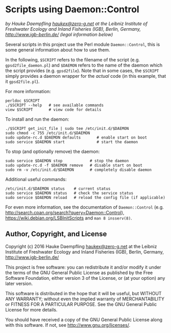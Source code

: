 
Scripts using Daemon::Control
=============================

*by Hauke Daempfling <haukex@zero-g.net>
at the Leibniz Institute of Freshwater Ecology and Inland Fisheries (IGB),
Berlin, Germany, <http://www.igb-berlin.de/>
(legal information below)*

Several scripts in this project use the Perl module `Daemon::Control`, this
is some general information about how to use them.

In the following, `$SCRIPT` refers to the filename of the script (e.g.
`gpsd2file_daemon.pl`) and `$DAEMON` refers to the name of the daemon
which the script provides (e.g. `gpsd2file`). Note that in some cases,
the `$SCRIPT` simply provides a daemon wrapper for the _actual_ code
(in this example, that it `gpsd2file.pl`).

For more information:

	perldoc $SCRIPT
	./$SCRIPT --help   # see available commands
	view $SCRIPT       # view code for details

To install and run the daemon:

	./$SCRIPT get_init_file | sudo tee /etc/init.d/$DAEMON
	sudo chmod -c 755 /etc/init.d/$DAEMON
	sudo update-rc.d $DAEMON defaults       # enable start on boot
	sudo service $DAEMON start              # start the daemon

To stop (and optionally remove) the daemon:

	sudo service $DAEMON stop            # stop the daemon
	sudo update-rc.d -f $DAEMON remove   # disable start on boot
	sudo rm -v /etc/init.d/$DAEMON       # completely disable daemon

Additional useful commands:

	/etc/init.d/$DAEMON status    # current status
	sudo service $DAEMON status   # check the service status
	sudo service $DAEMON reload   # reload the config file (if applicable)

For even more information, see the documentation of `Daemon::Control`
(e.g. <http://search.cpan.org/search?query=Daemon::Control>),
<https://wiki.debian.org/LSBInitScripts> and `man 8 insserv(8)`.


Author, Copyright, and License
------------------------------

Copyright (c) 2016 Hauke Daempfling <haukex@zero-g.net>
at the Leibniz Institute of Freshwater Ecology and Inland Fisheries (IGB),
Berlin, Germany, <http://www.igb-berlin.de/>

This project is free software: you can redistribute it and/or modify
it under the terms of the GNU General Public License as published by
the Free Software Foundation, either version 3 of the License, or
(at your option) any later version.

This software is distributed in the hope that it will be useful,
but WITHOUT ANY WARRANTY; without even the implied warranty of
MERCHANTABILITY or FITNESS FOR A PARTICULAR PURPOSE. See the
GNU General Public License for more details.

You should have received a copy of the GNU General Public License
along with this software. If not, see <http://www.gnu.org/licenses/>.
